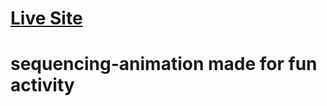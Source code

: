 # [Live Site](https://shivendrapratapsingh123.github.io/sequencing-animation/)
# sequencing-animation made for fun activity
